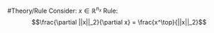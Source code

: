 #Theory/Rule 
Consider: $x \in \mathbb{R}^{n_x}$
Rule:
$$\frac{\partial ||x||_2}{\partial x} = \frac{x^\top}{||x||_2}$$
